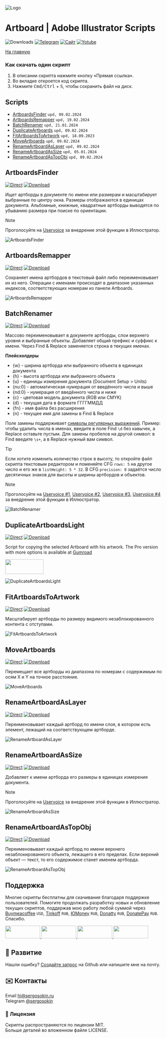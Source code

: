 ![Logo](https://i.ibb.co/mF018gV/emblem.png)

# Artboard | Adobe Illustrator Scripts

![Downloads](https://img.shields.io/badge/Скачивания-26k-27CF7D.svg) [![Telegram](https://img.shields.io/badge/Telegram--канал-%40aiscripts-0088CC.svg)](https://t.me/aiscripts) [![Сайт](https://img.shields.io/badge/Сайт-ais.sergosoikn.ru-FF7548.svg)](https://ais.sergosokin.ru) [![Yotube](https://img.shields.io/badge/Youtube-%40SergOsokinArt-FF0000.svg)](https://www.youtube.com/c/SergOsokinArt/videos)

[На главную](../README.ru.md)

### Как скачать один скрипт
1. В описании скрипта нажмите кнопку «Прямая ссылка».
2. Во вкладке откроется код скрипта.
3. Нажмите <kbd>Cmd/Ctrl</kbd> + <kbd>S</kbd>, чтобы сохранить файл на диск.

## Scripts
* [ArtboardsFinder](https://github.com/creold/illustrator-scripts/blob/master/md/Artboard.ru.md#artboardsfinder) `upd, 09.02.2024`
* [ArtboardsRemapper](https://github.com/creold/illustrator-scripts/blob/master/md/Artboard.ru.md#artboardsremapper) `upd, 19.02.2024`
* [BatchRenamer](https://github.com/creold/illustrator-scripts/blob/master/md/Artboard.ru.md#batchrenamer) `upd, 21.01.2024`
* [DuplicateArtboards](https://github.com/creold/illustrator-scripts/blob/master/md/Artboard.ru.md#duplicateartboardslight) `upd, 09.02.2024`
* [FitArtboardsToArtwork](https://github.com/creold/illustrator-scripts/blob/master/md/Artboard.ru.md#fitartboardstoartwork) `upd, 18.09.2023`
* [MoveArtboards](https://github.com/creold/illustrator-scripts/blob/master/md/Artboard.ru.md#moveartboards) `upd, 09.02.2024`
* [RenameArtboardAsLayer](https://github.com/creold/illustrator-scripts/blob/master/md/Artboard.ru.md#renameartboardaslayer) `upd, 09.02.2024`
* [RenameArtboardAsSize](https://github.com/creold/illustrator-scripts/blob/master/md/Artboard.ru.md#renameartboardassize) `upd, 05.01.2024`
* [RenameArtboardAsTopObj](https://github.com/creold/illustrator-scripts/blob/master/md/Artboard.ru.md#renameartboardastopobj) `upd, 09.02.2024`

## ArtboardsFinder
[![Direct](https://img.shields.io/badge/Прямая%20ссылка-ArtboardsFinder.jsx-FF6900.svg)](https://rebrand.ly/abfinder) [![Download](https://img.shields.io/badge/Скачать%20все-Zip--архив-0088CC.svg)](https://bit.ly/2M0j95N)

Ищет артборды в документе по имени или размерам и масштабирует выбранные по центру окна. Размеры отображаются в единицах документа. Альбомные, книжные, квадратные артборды выводятся по убыванию размера при поиске по ориентации.

> [!NOTE]   
> Проголосуйте на [Uservoice](https://illustrator.uservoice.com/forums/333657-illustrator-desktop-feature-requests/suggestions/32321188-artboard-search-function) за внедрение этой функции в Иллюстратор.

![ArtboardsFinder](https://i.ibb.co/VJXKjWQ/artboards-finder.gif)

## ArtboardsRemapper
[![Direct](https://img.shields.io/badge/Прямая%20ссылка-ArtboardsRemapper.jsx-FF6900.svg)](https://rebrand.ly/abremap) [![Download](https://img.shields.io/badge/Скачать%20все-Zip--архив-0088CC.svg)](https://bit.ly/2M0j95N)

Сохраняет имена артбордов в текстовый файл либо переименовывает их из него. Операции с именами происходят в диапазоне указанных индексов, соответствующих номерам из панели Artboards.

![ArtboardsRemapper](https://i.ibb.co/xG8sSNr/Artboards-Remapper.gif)

## BatchRenamer
[![Direct](https://img.shields.io/badge/Прямая%20ссылка-BatchRenamer.jsx-FF6900.svg)](https://rebrand.ly/batchren) [![Download](https://img.shields.io/badge/Скачать%20все-Zip--архив-0088CC.svg)](https://bit.ly/2M0j95N)

Массово переименовывает в документе артборды, слои верхнего уровня и выбранные объекты. Добавляет общий префикс и суффикс к имени. Через Find & Replace заменяется строка в текущих именах.

**Плейсхолдеры** 

* {w} - ширина артборда или выбранного объекта в единицах документа
* {h} - высота артборда или выбранного объекта
* {u} - единицы измерения документа (Document Setup > Units) 
* {nu:0} - автоматическая нумерация от введённого числа и выше
* {nd:0} - нумерация от введённого числа и ниже
* {c} - цветовая модель документа (RGB или CMYK)
* {d} - текущая дата в формате ГГГГММДД
* {fn} - имя файла без расширения
* {n} - текущее имя для замены в Find & Replace

Поле замены поддерживает [символы регулярных выражений](https://proglib.io/p/shpargalka-po-regulyarnym-vyrazheniyam-v-javascript-2022-07-17). Пример: чтобы удалить числа в именах, введите в поле Find `\d` без кавычек, а Replace оставьте пустым. Для замены пробелов на другой символ: в Find введите `\s+`, а в Replace нужный вам символ.

> [!TIP]   
> Если хотите изменить количество строк в высоту, то откройте файл скрипта текстовым редактором и поменяйте CFG `rows: 5` на другое число и его же в `listHeight: 5 * 32`. В CFG `precision: 0` задаётся число десятичных знаков для высоты и ширины артбордов и объектов.   

> [!NOTE]   
> Проголосуйте на [Uservoice #1](https://illustrator.uservoice.com/forums/333657-illustrator-desktop-feature-requests/suggestions/43575576-bulk-re-naming-of-layers), [Uservoice #2](https://illustrator.uservoice.com/forums/333657-illustrator-desktop-feature-requests/suggestions/39925396-find-and-replace-text-in-object-name-in-the-layers), [Uservoice #3](https://illustrator.uservoice.com/forums/333657-illustrator-desktop-feature-requests/suggestions/35567803-advanced-rename-tools-for-artboards-with-find-re), [Uservoice #4](https://illustrator.uservoice.com/forums/333657-illustrator-desktop-feature-requests/suggestions/34698628-can-we-rename-multiple-layers-in-one-go) за внедрение этой функции в Иллюстратор.

![BatchRenamer](https://i.ibb.co/p2VXbY9/Batch-Renamer.gif)

## DuplicateArtboardsLight
[![Direct](https://img.shields.io/badge/Прямая%20ссылка-DuplicateArtboardsLight.jsx-FF6900.svg)](https://rebrand.ly/dupabs) [![Download](https://img.shields.io/badge/Скачать%20все-Zip--архив-0088CC.svg)](https://bit.ly/2M0j95N)

Script for copying the selected Artboard with his artwork. The Pro version with more options is available at [Gumroad](https://gumroad.com/sergosokin)   

<a href="https://youtu.be/qDH1YRaYMYk">
  <img width="122" height="47" src="https://i.ibb.co/02CqYYR/youtube-badge-ru.png">
</a>

![DuplicateArtboardsLight](https://i.ibb.co/rF92HpV/demo-Duplicate-Artboards-Light.gif)

## FitArtboardsToArtwork
[![Direct](https://img.shields.io/badge/Прямая%20ссылка-FitArtboardsToArtwork.jsx-FF6900.svg)](https://rebrand.ly/fitabstoart) [![Download](https://img.shields.io/badge/Скачать%20все-Zip--архив-0088CC.svg)](https://bit.ly/2M0j95N)

Масштабирует артборды по размеру видимого незаблокированного контента с отступами.

![FitArtboardsToArtwork](https://i.ibb.co/SJJh5Hc/Fit-Artboards-To-Artwork.gif)

## MoveArtboards
[![Direct](https://img.shields.io/badge/Прямая%20ссылка-MoveArtboards.jsx-FF6900.svg)](https://rebrand.ly/moveabs) [![Download](https://img.shields.io/badge/Скачать%20все-Zip--архив-0088CC.svg)](https://bit.ly/2M0j95N)

Перемещает все артборды из диапазона по номерам с содержимым по осям X и Y на точное расстояние.

![MoveArtboards](https://i.ibb.co/wrHTpTG/Move-Artboards.gif)

## RenameArtboardAsLayer
[![Direct](https://img.shields.io/badge/Прямая%20ссылка-RenameArtboardAsLayer.jsx-FF6900.svg)](https://rebrand.ly/renabsaslyr) [![Download](https://img.shields.io/badge/Скачать%20все-Zip--архив-0088CC.svg)](https://bit.ly/2M0j95N)

Переименовывает каждый артборд по имени слоя, в котором есть элемент, лежащий на соответствующем артборде.

![RenameArtboardAsLayer](https://i.ibb.co/nQ92khj/Rename-Artboard-As-Layer.gif) 

## RenameArtboardAsSize
[![Direct](https://img.shields.io/badge/Прямая%20ссылка-RenameArtboardAsSize.jsx-FF6900.svg)](https://rebrand.ly/renabsassize) [![Download](https://img.shields.io/badge/Скачать%20все-Zip--архив-0088CC.svg)](https://bit.ly/2M0j95N)

Добавляет к имени артборда его размеры в единицах измерения документа.

> [!NOTE]   
> Проголосуйте на [Uservoice](https://illustrator.uservoice.com/forums/333657-illustrator-desktop-feature-requests/suggestions/41686762-artboard-auto-naming-preferences-one-click-artboa) за внедрение этой функции в Иллюстратор.

![RenameArtboardAsSize](https://i.ibb.co/GR488JH/Rename-Artboard-As-Size.gif)

## RenameArtboardAsTopObj
[![Direct](https://img.shields.io/badge/Прямая%20ссылка-RenameArtboardAsTopObj.jsx-FF6900.svg)](https://rebrand.ly/renabsasobj) [![Download](https://img.shields.io/badge/Скачать%20все-Zip--архив-0088CC.svg)](https://bit.ly/2M0j95N)

Переименовывает каждый артборд по имени верхнего незаблокированного объекта, лежащего в его пределах. Если верхний объект — текст, то его содержимое станет именем артборда. 

![RenameArtboardAsTopObj](https://i.ibb.co/WPmf14B/Rename-Artboard-As-Top-Obj.gif)

## Поддержка
Многие скрипты бесплатны для скачивания благодаря поддержке пользователей. Помогите продолжать разработку новых и обновление текущих скриптов, поддержав мою работу любой суммой через [Buymeacoffee] `USD`, [Tinkoff] `RUB`, [ЮMoney] `RUB`, [Donatty] `RUB`, [DonatePay] `RUB`. Спасибо.   

[Buymeacoffee]: https://www.buymeacoffee.com/aiscripts
[Tinkoff]: https://www.tinkoff.ru/rm/osokin.sergey127/SN67U9405/
[ЮMoney]: https://yoomoney.ru/to/410011149615582
[Donatty]: https://donatty.com/sergosokin
[DonatePay]: https://new.donatepay.ru/@osokin

<a href="https://www.buymeacoffee.com/aiscripts">
  <img width="111" height="40" src="https://i.ibb.co/0ssTJQ1/bmc-badge.png">
</a>

<a href="https://yoomoney.ru/to/410011149615582">
  <img width="111" height="40" src="https://i.ibb.co/wwrYWJ5/yoomoney-badge.png">
</a>

<a href="https://donatty.com/sergosokin">
  <img width="111" height="40" src="https://i.ibb.co/s61FGCn/donatty-badge.png">
</a>

<a href="https://new.donatepay.ru/@osokin">
  <img width="111" height="40" src="https://i.ibb.co/0KJ94ND/donatepay-badge.png">
</a>

## 🤝 Развитие

Нашли ошибку? [Создайте запрос](https://github.com/creold/illustrator-scripts/issues) на Github или напишите мне на почту.

## ✉️ Контакты
Email <hi@sergosokin.ru>  
Telegram [@sergosokin](https://t.me/sergosokin)

### 📝 Лицензия

Скрипты распространяются по лицензии MIT.   
Больше деталей во вложенном файле LICENSE.